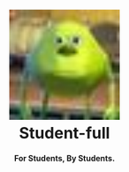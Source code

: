 
<h1 align="center">
  <br>
  <a href="https://www.notion.so/Studentfull-Hub-cc372028c41f4ddab5d3f7df228b2c51"><img src="./assets/temp_pic.jpeg"  width="200"></a>
  <br>
  Student-full
  <br>
</h1>

<h4 align="center">For Students, By Students</a>.</h4>


